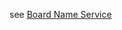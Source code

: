 see [Board Name Service](../../guides/integration/name-services#the-board-publishing-under-arbitrary-names)
